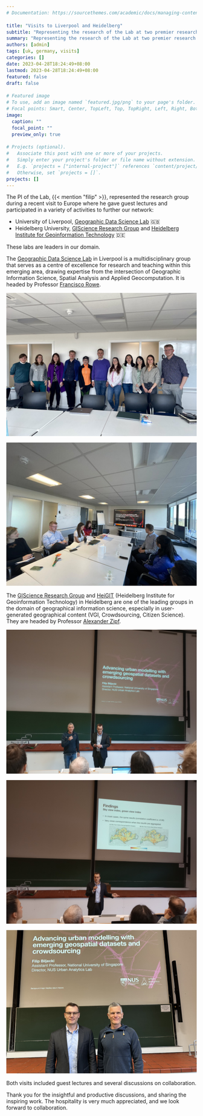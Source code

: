 ```yaml
---
# Documentation: https://sourcethemes.com/academic/docs/managing-content/

title: "Visits to Liverpool and Heidelberg"
subtitle: "Representing the research of the Lab at two premier research groups in Europe."
summary: "Representing the research of the Lab at two premier research groups in Europe."
authors: [admin]
tags: [uk, germany, visits]
categories: []
date: 2023-04-28T18:24:49+08:00
lastmod: 2023-04-28T18:24:49+08:00
featured: false
draft: false

# Featured image
# To use, add an image named `featured.jpg/png` to your page's folder.
# Focal points: Smart, Center, TopLeft, Top, TopRight, Left, Right, BottomLeft, Bottom, BottomRight.
image:
  caption: ""
  focal_point: ""
  preview_only: true

# Projects (optional).
#   Associate this post with one or more of your projects.
#   Simply enter your project's folder or file name without extension.
#   E.g. `projects = ["internal-project"]` references `content/project/deep-learning/index.md`.
#   Otherwise, set `projects = []`.
projects: []
---
```


The PI of the Lab, {{< mention "filip" >}}, represented the research group during a recent visit to Europe where he gave guest lectures and participated in a variety of activities to further our network:

+ University of Liverpool, [Geographic Data Science Lab](https://www.liverpool.ac.uk/geographic-data-science/) :uk:
+ Heidelberg University, [GIScience Research Group](https://www.geog.uni-heidelberg.de/gis/index_en.html) and [Heidelberg Institute for Geoinformation Technology](https://heigit.org) :de:

These labs are leaders in our domain.

The [Geographic Data Science Lab](https://www.liverpool.ac.uk/geographic-data-science/) in Liverpool is a multidisciplinary group that serves as a centre of excellence for research and teaching within this emerging area, drawing expertise from the intersection of Geographic Information Science, Spatial Analysis and Applied Geocomputation. It is headed by Professor [Francisco Rowe](https://www.franciscorowe.com).

![](l-1.jpg)

![](l-2.jpg)


The [GIScience Research Group](https://www.geog.uni-heidelberg.de/gis/index_en.html) and [HeiGIT](https://heigit.org) (Heidelberg Institute for Geoinformation Technology) in Heidelberg are one of the leading groups in the domain of geographical information science, especially in user-generated geographical content (VGI, Crowdsourcing, Citizen Science). They are headed by Professor [Alexander Zipf](https://www.geog.uni-heidelberg.de/gis/zipf.html).

![](h-1.jpg)

![](h-2.jpg)

![](h-3.jpg)

Both visits included guest lectures and several discussions on collaboration.

Thank you for the insightful and productive discussions, and sharing the inspiring work.
The hospitality is very much appreciated, and we look forward to collaboration.